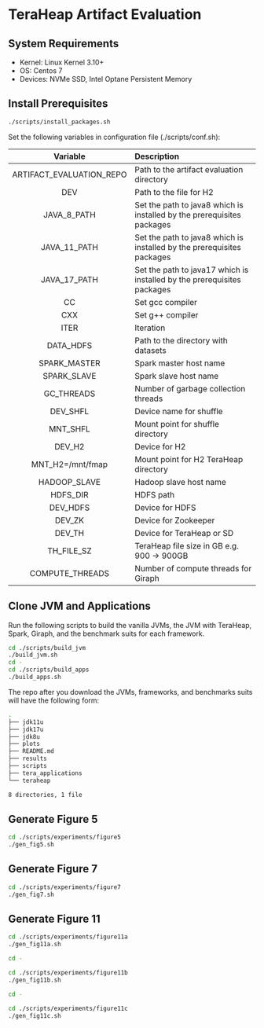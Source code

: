# TeraHeap Artifact Evaluation

## System Requirements
* Kernel: Linux Kernel 3.10+
* OS: Centos 7
* Devices: NVMe SSD, Intel Optane Persistent Memory

## Install Prerequisites
```sh
./scripts/install_packages.sh
```
Set the following variables in configuration file (./scripts/conf.sh):

|Variable       | Description | 
|:-------------:|:------------|
|ARTIFACT_EVALUATION_REPO | Path to the artifact evaluation directory |
|DEV | Path to the file for H2 |
|JAVA_8_PATH | Set the path to java8 which is installed by the prerequisites packages |
|JAVA_11_PATH | Set the path to java8 which is installed by the prerequisites packages |
|JAVA_17_PATH | Set the path to java17 which is installed by the prerequisites packages|
|CC | Set gcc compiler |
|CXX | Set g++ compiler |
|ITER | Iteration |
|DATA_HDFS | Path to the directory with datasets |
|SPARK_MASTER | Spark master host name |
|SPARK_SLAVE | Spark slave host name |
|GC_THREADS | Number of garbage collection threads |
|DEV_SHFL | Device name for shuffle |
|MNT_SHFL | Mount point for shuffle directory |
|DEV_H2 | Device for H2 |
|MNT_H2=/mnt/fmap | Mount point for H2 TeraHeap directory |
|HADOOP_SLAVE | Hadoop slave host name |
|HDFS_DIR | HDFS path |
|DEV_HDFS | Device for HDFS |
|DEV_ZK | Device for Zookeeper |
|DEV_TH | Device for TeraHeap or SD |
|TH_FILE_SZ | TeraHeap file size in GB e.g. 900 -> 900GB |
|COMPUTE_THREADS | Number of compute threads for Giraph|

## Clone JVM and Applications
Run the following scripts to build the vanilla JVMs, the JVM with
TeraHeap, Spark, Giraph, and the benchmark suits for each framework.
```sh
cd ./scripts/build_jvm
./build_jvm.sh
cd -
cd ./scripts/build_apps
./build_apps.sh
```
The repo after you download the JVMs, frameworks, and benchmarks suits
will have the following form: 

```sh
.
├── jdk11u
├── jdk17u
├── jdk8u
├── plots
├── README.md
├── results
├── scripts
├── tera_applications
└── teraheap

8 directories, 1 file
```

## Generate Figure 5
```sh
cd ./scripts/experiments/figure5
./gen_fig5.sh
```

## Generate Figure 7
```sh
cd ./scripts/experiments/figure7
./gen_fig7.sh
```

## Generate Figure 11
```sh
cd ./scripts/experiments/figure11a 
./gen_fig11a.sh

cd -

cd ./scripts/experiments/figure11b 
./gen_fig11b.sh

cd - 

cd ./scripts/experiments/figure11c 
./gen_fig11c.sh
```
